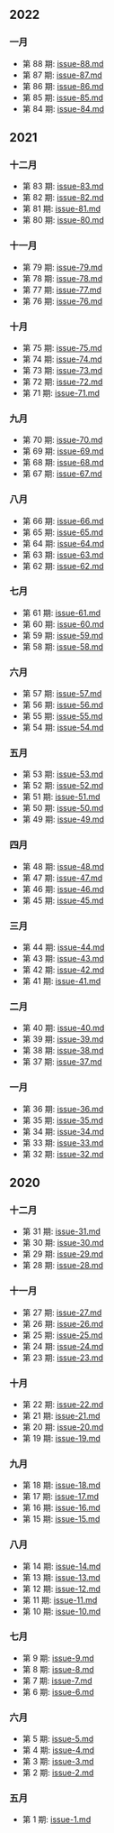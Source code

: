 ## 2022
### 一月
* 第 88 期: [issue-88.md](./docs/issue-88.md)
* 第 87 期: [issue-87.md](./docs/issue-87.md)
* 第 86 期: [issue-86.md](./docs/issue-86.md)
* 第 85 期: [issue-85.md](./docs/issue-85.md)
* 第 84 期: [issue-84.md](./docs/issue-84.md)
## 2021
### 十二月
* 第 83 期: [issue-83.md](./docs/issue-83.md)
* 第 82 期: [issue-82.md](./docs/issue-82.md)
* 第 81 期: [issue-81.md](./docs/issue-81.md)
* 第 80 期: [issue-80.md](./docs/issue-80.md)
### 十一月
* 第 79 期: [issue-79.md](./docs/issue-79.md)
* 第 78 期: [issue-78.md](./docs/issue-78.md)
* 第 77 期: [issue-77.md](./docs/issue-77.md)
* 第 76 期: [issue-76.md](./docs/issue-76.md)
### 十月
* 第 75 期: [issue-75.md](./docs/issue-75.md)
* 第 74 期: [issue-74.md](./docs/issue-74.md)
* 第 73 期: [issue-73.md](./docs/issue-73.md)
* 第 72 期: [issue-72.md](./docs/issue-72.md)
* 第 71 期: [issue-71.md](./docs/issue-71.md)
### 九月
* 第 70 期: [issue-70.md](./docs/issue-70.md)
* 第 69 期: [issue-69.md](./docs/issue-69.md)
* 第 68 期: [issue-68.md](./docs/issue-68.md)
* 第 67 期: [issue-67.md](./docs/issue-67.md)
### 八月
* 第 66 期: [issue-66.md](./docs/issue-66.md)
* 第 65 期: [issue-65.md](./docs/issue-65.md)
* 第 64 期: [issue-64.md](./docs/issue-64.md)
* 第 63 期: [issue-63.md](./docs/issue-63.md)
* 第 62 期: [issue-62.md](./docs/issue-62.md)
### 七月
* 第 61 期: [issue-61.md](./docs/issue-61.md)
* 第 60 期: [issue-60.md](./docs/issue-60.md)
* 第 59 期: [issue-59.md](./docs/issue-59.md)
* 第 58 期: [issue-58.md](./docs/issue-58.md)
### 六月
* 第 57 期: [issue-57.md](./docs/issue-57.md)
* 第 56 期: [issue-56.md](./docs/issue-56.md)
* 第 55 期: [issue-55.md](./docs/issue-55.md)
* 第 54 期: [issue-54.md](./docs/issue-54.md)
### 五月
* 第 53 期: [issue-53.md](./docs/issue-53.md)
* 第 52 期: [issue-52.md](./docs/issue-52.md)
* 第 51 期: [issue-51.md](./docs/issue-51.md)
* 第 50 期: [issue-50.md](./docs/issue-50.md)
* 第 49 期: [issue-49.md](./docs/issue-49.md)
### 四月
* 第 48 期: [issue-48.md](./docs/issue-48.md)
* 第 47 期: [issue-47.md](./docs/issue-47.md)
* 第 46 期: [issue-46.md](./docs/issue-46.md)
* 第 45 期: [issue-45.md](./docs/issue-45.md)
### 三月
* 第 44 期: [issue-44.md](./docs/issue-44.md)
* 第 43 期: [issue-43.md](./docs/issue-43.md)
* 第 42 期: [issue-42.md](./docs/issue-42.md)
* 第 41 期: [issue-41.md](./docs/issue-41.md)
### 二月
* 第 40 期: [issue-40.md](./docs/issue-40.md)
* 第 39 期: [issue-39.md](./docs/issue-39.md)
* 第 38 期: [issue-38.md](./docs/issue-38.md)
* 第 37 期: [issue-37.md](./docs/issue-37.md)
### 一月
* 第 36 期: [issue-36.md](./docs/issue-36.md)
* 第 35 期: [issue-35.md](./docs/issue-35.md)
* 第 34 期: [issue-34.md](./docs/issue-34.md)
* 第 33 期: [issue-33.md](./docs/issue-33.md)
* 第 32 期: [issue-32.md](./docs/issue-32.md)
## 2020
### 十二月
* 第 31 期: [issue-31.md](./docs/issue-31.md)
* 第 30 期: [issue-30.md](./docs/issue-30.md)
* 第 29 期: [issue-29.md](./docs/issue-29.md)
* 第 28 期: [issue-28.md](./docs/issue-28.md)
### 十一月
* 第 27 期: [issue-27.md](./docs/issue-27.md)
* 第 26 期: [issue-26.md](./docs/issue-26.md)
* 第 25 期: [issue-25.md](./docs/issue-25.md)
* 第 24 期: [issue-24.md](./docs/issue-24.md)
* 第 23 期: [issue-23.md](./docs/issue-23.md)
### 十月
* 第 22 期: [issue-22.md](./docs/issue-22.md)
* 第 21 期: [issue-21.md](./docs/issue-21.md)
* 第 20 期: [issue-20.md](./docs/issue-20.md)
* 第 19 期: [issue-19.md](./docs/issue-19.md)
### 九月
* 第 18 期: [issue-18.md](./docs/issue-18.md)
* 第 17 期: [issue-17.md](./docs/issue-17.md)
* 第 16 期: [issue-16.md](./docs/issue-16.md)
* 第 15 期: [issue-15.md](./docs/issue-15.md)
### 八月
* 第 14 期: [issue-14.md](./docs/issue-14.md)
* 第 13 期: [issue-13.md](./docs/issue-13.md)
* 第 12 期: [issue-12.md](./docs/issue-12.md)
* 第 11 期: [issue-11.md](./docs/issue-11.md)
* 第 10 期: [issue-10.md](./docs/issue-10.md)
### 七月
* 第 9 期: [issue-9.md](./docs/issue-9.md)
* 第 8 期: [issue-8.md](./docs/issue-8.md)
* 第 7 期: [issue-7.md](./docs/issue-7.md)
* 第 6 期: [issue-6.md](./docs/issue-6.md)
### 六月
* 第 5 期: [issue-5.md](./docs/issue-5.md)
* 第 4 期: [issue-4.md](./docs/issue-4.md)
* 第 3 期: [issue-3.md](./docs/issue-3.md)
* 第 2 期: [issue-2.md](./docs/issue-2.md)
### 五月
* 第 1 期: [issue-1.md](./docs/issue-1.md)